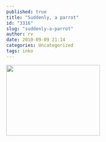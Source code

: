 ```yaml
---
published: true
title: "Suddenly, a parrot"
id: "3316"
slug: "suddenly-a-parrot"
author: rv
date: 2010-09-09 21:14
categories: Uncategorized
tags: inko
---
```

<a href="https://s3.amazonaws.com/cfwblog/uploads/2010/09/toradora3.jpg"><img class="aligncenter size-full wp-image-3317" title="toradora3" src="https://s3.amazonaws.com/cfwblog/uploads/2010/09/toradora3.jpg" alt="" width="250" height="188" /></a>